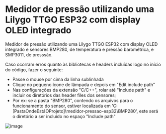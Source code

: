 # Medidor de pressão utilizando uma Lilygo TTGO ESP32 com display OLED integrado

Medidor de pressão utilizando uma Lilygo TTGO ESP32 com display OLED integrado e sensores BMP280, de temperatura e pressão barométrica, e SMP3011, de presssão.

Caso ocorram erros quanto às bibliotecas e headers incluídas logo no início do código, fazer o seguinte:

- Passe o mouse por cima da linha sublinhada
- Clique no pequeno ícone de lâmpada e depois em "Edit include path"
- Nas configurações da extensão "C/C++", rolar até "Include path" e incluir os diretórios das header files dos sensores;
- Por ex: se a pasta "BMP280", contendo os arquivos para o funcionamento do sensor, estiver localizada em 'C:\[PastaOndeEstáOProjeto]\medidor-pressao-esp32\BMP280', este será o diretório a ser incluído no espaço "Include path"

![image](https://github.com/user-attachments/assets/e170e795-0b20-40e8-a9d3-2bce0ae1d71b)

